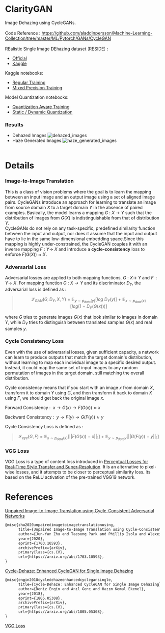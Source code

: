 # ClarityGAN

Image Dehazing using CycleGANs.  
</br>
Code Reference : https://github.com/aladdinpersson/Machine-Learning-Collection/tree/master/ML/Pytorch/GANs/CycleGAN  
</br>
REalistic Single Image DEhazing dataset (RESIDE) :

- [Official](https://sites.google.com/view/reside-dehaze-datasets/reside-standard)
- [Kaggle](https://www.kaggle.com/datasets/balraj98/indoor-training-set-its-residestandard)

Kaggle notebooks:

- [Regular Training](https://www.kaggle.com/code/gautamrmenon/claritygan-training)
- [Mixed Precision Training](https://www.kaggle.com/code/gautamrmenon/claritygan-mixed-precision-training)

Model Quantization notebooks:

- [Quantization Aware Training](https://www.kaggle.com/code/gautamrmenon/claritygan-quantization-aware-training)
- [Static / Dynamic Quantization](https://www.kaggle.com/code/gautamrmenon/claritygan-quantization-static-dynamic/notebook)

### Results

- Dehazed
  Images ![dehazed_images](https://github.com/GR-Menon/ClarityGAN/assets/98706887/80e87459-57a0-42f9-9bd4-e598884ce587)
- Haze Generated
  Images ![haze_generated_images](https://github.com/GR-Menon/ClarityGAN/assets/98706887/9063ce63-aa12-4e7f-b0cf-aa722cdafeb7)  
  </br>

# Details

### Image-to-Image Translation

This is a class of vision problems where the goal is to learn the mapping between an input image and an output image
using a set of aligned image pairs. CycleGANs introduce an approach for learning to translate an image from source
domain $X$ to a target domain $Y$ in the absence of paired examples. Basically, the model learns a mapping $G \ : \ X \
\rightarrow \ Y$ such that the distribution of images from $G(X)$ is indistinguishable from that of distribution $Y$.  
CycleGANs do not rely on any task-specific, predefined similarity function between the input and output, nor does it assume that the input and output have to lie in the same low-dimensional embedding space.Since this mapping is highly under-constrained, the CycleGAN couples it with an inverse mapping $F \ : \ Y \rightarrow \ X$ and introduce a **cycle-consistency** loss to enforce $F(G(X)) \approx X$.

### Adversarial Loss

Adversarial losses are applied to both mapping functions, $G \ : \ X \rightarrow \ Y$ and $F \ : Y \rightarrow \ X$. For mapping function $G \ : \ X \rightarrow Y$ and its discriminator $D_Y$, the adversarial loss is defined as :

> $$\mathcal {L}_{GAN}(G, D_Y, X, Y) \ = \ \mathbb {E}_{y \sim p_{data}(y)}[log \ D_Y(y)] \ + \ \mathbb {E}_{x\sim p_{data}(x)}[log(1 \ - \ D_Y(G(x)))]$$

where $G$ tries to generate images $G(x)$ that look similar to images in domain Y, while $D_Y$ tries to distinguish between translated samples $G(x)$ and real samples $y$.

### Cycle Consistency Loss

Even with the use of adversarial losses, given sufficient capacity, a network can learn to produce outputs that match the target domain's distribution, without learning to map each individual image to a specific desired output. Instead, it could map the same set of input images to any random permutation of images in the target domain, still matching the overall distribution.

Cycle consistency means that if you start with an image $x$ from domain $X$, transform it to domain $Y$ using $G$, and then transform it back to domain $X$ using $F$, we should get back the original image $x$.

Forward Consistency : $\ x \rightarrow G(x) \rightarrow F(G(x)) \approx x$

Backward Consistency : $\ y \rightarrow F(y) \rightarrow G(F(y)) \approx y$

Cycle Consistency Loss is defined as :

> $$\mathcal{L}_{cyc}(G,F) \ = \ \mathbb{E}_{x \sim p_{data}(x)}\big[ ||F(G(x)) \ - \ x||_1 \big] \ + \ \mathbb{E}_{y \sim p_{data}{y}}\big[ ||G(F(y)) \ - \ y||_1\big]$$

### VGG Loss

VGG Loss is a type of content loss introduced in [Perceptual Losses for Real-Time Style Transfer and Super-Resolution](https://paperswithcode.com/paper/perceptual-losses-for-real-time-style). It is an alternative to pixel-wise losses, and it attempts to be closer to perceptual similarity loss.
Its based on the ReLU activation of the pre-trained VGG19 network.

# References
[Unpaired Image-to-Image Translation using Cycle-Consistent Adversarial Networks](https://arxiv.org/pdf/1703.10593)

```markdown
@misc{zhu2020unpairedimagetoimagetranslationusing,
      title={Unpaired Image-to-Image Translation using Cycle-Consistent Adversarial Networks}, 
      author={Jun-Yan Zhu and Taesung Park and Phillip Isola and Alexei A. Efros},
      year={2020},
      eprint={1703.10593},
      archivePrefix={arXiv},
      primaryClass={cs.CV},
      url={https://arxiv.org/abs/1703.10593}, 
}
```
[Cycle-Dehaze: Enhanced CycleGAN for Single Image Dehazing](https://arxiv.org/pdf/1805.05308)
```tex
@misc{engin2018cycledehazeenhancedcyclegansingle,
      title={Cycle-Dehaze: Enhanced CycleGAN for Single Image Dehazing}, 
      author={Deniz Engin and Anıl Genç and Hazım Kemal Ekenel},
      year={2018},
      eprint={1805.05308},
      archivePrefix={arXiv},
      primaryClass={cs.CV},
      url={https://arxiv.org/abs/1805.05308}, 
}
```
[VGG Loss](https://paperswithcode.com/method/vgg-loss)